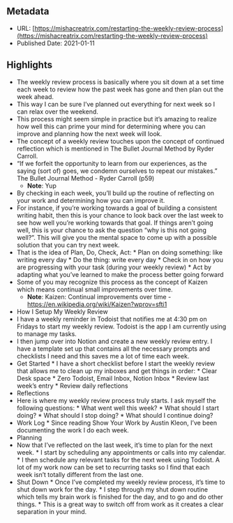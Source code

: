 ## Metadata
* URL: [https://mishacreatrix.com/restarting-the-weekly-review-process](https://mishacreatrix.com/restarting-the-weekly-review-process)
* Published Date: 2021-01-11

## Highlights
* The weekly review process is basically where you sit down at a set time each week to review how the past week has gone and then plan out the week ahead.
* This way I can be sure I’ve planned out everything for next week so I can relax over the weekend.
* This process might seem simple in practice but it’s amazing to realize how well this can prime your mind for determining where you can improve and planning how the next week will look.
* The concept of a weekly review touches upon the concept of continued reflection which is mentioned in The Bullet Journal Method by Ryder Carroll.
* “If we forfeit the opportunity to learn from our experiences, as the saying (sort of) goes, we condemn ourselves to repeat our mistakes.” The Bullet Journal Method - Ryder Carroll (p59)
  * **Note**: Yup
* By checking in each week, you’ll build up the routine of reflecting on your work and determining how you can improve it.
* For instance, if you’re working towards a goal of building a consistent writing habit, then this is your chance to look back over the last week to see how well you’re working towards that goal. If things aren’t going well, this is your chance to ask the question “why is this not going well?”. This will give you the mental space to come up with a possible solution that you can try next week.
* That is the idea of Plan, Do, Check, Act: * Plan on doing something: like writing every day * Do the thing: write every day * Check in on how you are progressing with your task (during your weekly review) * Act by adapting what you’ve learned to make the process better going forward
* Some of you may recognize this process as the concept of Kaizen which means continual small improvements over time.
  * **Note**: Kaizen: Continual improvements over time - https://en.wikipedia.org/wiki/Kaizen?wprov=sfti1
* How I Setup My Weekly Review
* I have a weekly reminder in Todoist that notifies me at 4:30 pm on Fridays to start my weekly review. Todoist is the app I am currently using to manage my tasks.
* I then jump over into Notion and create a new weekly review entry. I have a template set up that contains all the necessary prompts and checklists I need and this saves me a lot of time each week.
* Get Started * I have a short checklist before I start the weekly review that allows me to clean up my inboxes and get things in order: * Clear Desk space * Zero Todoist, Email Inbox, Notion Inbox * Review last week’s entry * Review daily reflections
* Reflections
* Here is where my weekly review process truly starts. I ask myself the following questions: * What went well this week? * What should I start doing? * What should I stop doing? * What should I continue doing?
* Work Log * Since reading Show Your Work by Austin Kleon, I’ve been documenting the work I do each week.
* Planning
* Now that I’ve reflected on the last week, it’s time to plan for the next week. * I start by scheduling any appointments or calls into my calendar. * I then schedule any relevant tasks for the next week using Todoist. A lot of my work now can be set to recurring tasks so I find that each week isn’t totally different from the last one.
* Shut Down * Once I’ve completed my weekly review process, it’s time to shut down work for the day. * I step through my shut down routine which tells my brain work is finished for the day, and to go and do other things. * This is a great way to switch off from work as it creates a clear separation in your mind.